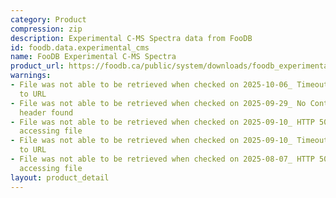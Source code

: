 ```yaml
---
category: Product
compression: zip
description: Experimental C-MS Spectra data from FooDB
id: foodb.data.experimental_cms
name: FooDB Experimental C-MS Spectra
product_url: https://foodb.ca/public/system/downloads/foodb_experimental_cms_spectra.zip
warnings:
- File was not able to be retrieved when checked on 2025-10-06_ Timeout connecting
  to URL
- File was not able to be retrieved when checked on 2025-09-29_ No Content-Length
  header found
- File was not able to be retrieved when checked on 2025-09-10_ HTTP 502 error when
  accessing file
- File was not able to be retrieved when checked on 2025-09-10_ Timeout connecting
  to URL
- File was not able to be retrieved when checked on 2025-08-07_ HTTP 500 error when
  accessing file
layout: product_detail
---
```

